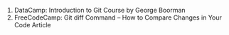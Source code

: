 1. DataCamp: Introduction to Git Course by George Boorman
2. FreeCodeCamp: Git diff Command – How to Compare Changes in Your Code Article
